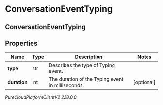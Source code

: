 # ConversationEventTyping

## ConversationEventTyping

## Properties

|Name | Type | Description | Notes|
|------------ | ------------- | ------------- | -------------|
| **type** | str | Describes the type of Typing event. | |
| **duration** | int | The duration of the Typing event in milliseconds. | [optional] |



_PureCloudPlatformClientV2 228.0.0_
